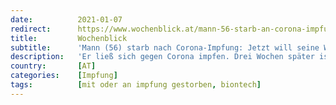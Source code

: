 ```yaml
---
date:          2021-01-07
redirect:      https://www.wochenblick.at/mann-56-starb-an-corona-impfung-jetzt-will-seine-witwe-wachruetteln/
title:         Wochenblick
subtitle:      'Mann (56) starb nach Corona-Impfung: Jetzt will seine Witwe wachrütteln'
description:   'Er ließ sich gegen Corona impfen. Drei Wochen später ist Michael tot - verstorben an einer heftigen Reaktion auf den Pfizer-Impfstoff.'
country:       [AT]
categories:    [Impfung]
tags:          [mit oder an impfung gestorben, biontech]
---
```

